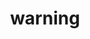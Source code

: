 ---
layout: smileys&emotion
title: warning
emoji: warning
permalink: ⚠.html
image: assets/img/3moji/warning.png
---